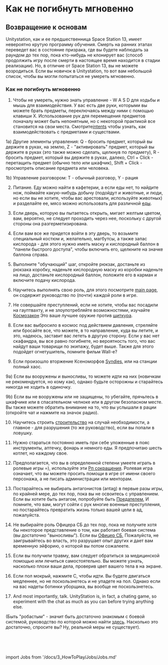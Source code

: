# Как не погибнуть мгновенно

## Возвращение к основам

Unitystation, как и ее предшественница Space Station 13, имеет невероятно крутую программу обучения. Смерть на ранних этапах переведет вас в состояние призрака, где вы будете наблюдать за раундом до тех пор, пока кто-нибудь не клонирует вас (способ продолжить игру после смерти в настоящее время находится в стадии реализации). Но, в отличие от Space Station 13, вы не можете возродиться. Если вы новичок в Unitystation, то вот вам небольшой список, чтобы вы могли попытаться не умереть мгновенно.


### Как не погибнуть мгновенно

1) Чтобы не умереть, нужно знать управление - W A S D для ходьбы и мышь для взаимодействия. У вас есть две руки, которыми вы можете брать предметы, переключаясь между ними с помощью клавиши X. Использование рук для перемещения предметов поначалу может быть непонятным, но с некоторой практикой все становится на свои места. Смотрите[intents](\3_HowToPlay\Guides\General_guides\Intents.md) чтобы узнать, как взаимодействовать с предметами и существами.


1a) Другие элементы управления: Q - бросить предмет, который вы держите в руках, на землю, Z - "активировать" предмет, который вы держите в руках (это также можно сделать, щелкнув по предмету), R - бросить предмет, который вы держите в руках, далеко, Ctrl + Click - перетащить предмет (обычно тело или шкафчик), Shift + Click - просмотреть описание предмета или человека.


1b) Управление разговором: T - обычный разговор, Y - рация


2) Питание. Еду можно найти в кафетерии, а если еды нет, то найдите нож, поймайте какую-нибудь добычу (подойдут и животные, и люди, но если вы не хотите, чтобы вас арестовали, используйте животных) и разделайте ее, мясо можно использовать для различной [еды](Cooking.md).


3) Если дверь, которую вы пытаетесь открыть, мигает желтым цветом, вам, вероятно, не следует проходить через нее, поскольку с другой стороны она разгерметизирована.


4) Если вам все же придется войти в эту дверь, то возьмите специальный костюм и, желательно, магбутсы, а также запас кислорода - для этого нужно иметь маску и кислородный баллон в "панели быстрого доступа", чтобы включить его, щелкните на значке баллона справа.


5) Выполните "обучающий" шаг, откройте рюкзак, достаньте из рюкзака коробку, наденьте кислородную маску из коробки наденьте на лицо, достаньте кислородный баллон, положите его в карман и включите подачу кислорода.


6) Научитесь выполнять свою роль, для этого посмотрите [main page](Main-page.md), он содержит руководство по (почти) каждой роли в игре.


7) Не совершайте преступлений, если не хотите, чтобы вас посадили на гауптвахту, и не злоупотребляйте возможностями, изучайте [Космозакон](\3_HowToPlay\Guides\Security_guides\Space-Law.md) Это ваше лучшее оружие против [щиткура](\3_HowToPlay\Guides\Joke_guides\Shitsec.md).


8) Если вас выбросило в космос под действием давления, стреляйте или бросайте все, что можете, в то направление, куда вы летите, и это, надеюсь, заставит вас лететь в другую сторону. Если у вас нет скафандра, вы все равно погибнете, но вероятность того, что вас найдут ваши товарищи по экипажу, будет выше. Также для этого подойдет огнетушитель, помните фильм Wall-e?


9) Если произошло вторжение Ксеноморфов [Syndies](Nuclear-Emergency.md), или на станции полный хаос.


9a) Если вы вооружены и выносливы, то можете идти на них (новичкам не рекомендуется, но кому как), однако будьте осторожны и старайтесь никогда не ходить в одиночку.


9b) Если вы не вооружены или не защищены, то убегайте, прячьтесь в шкафчике или в спасательном челноке или в другом безопасном месте. Вы также можете обратить внимание на то, что вы услышали в рации (откройте чат и нажмите на значок радио).


10) Научитесь строить [строительство](\3_HowToPlay\Guides\Engineering_guides\Construction.md) на случай необходимости, а главное - для разрушения (то же руководство), если вы попали в ловушку.


11) Нужно стараться постоянно иметь при себе уложенные в пояс инструменты, аптечку, фонарь и немного еды. Я предпочитаю шесть котлет, но каждому свое.


12) Предполагается, что вы в определенной степени умеете играть в ролевые игры =), используйте эти [Рп сокращения](\3_HowToPlay\RP\RP-words-and-abbreviations.md). Ролевая игра означает, что вы можете просить помощи в игре от имени своего персонажа, а не писать администрации или менторам.


13) Постарайтесь не выбирать антагонистов (antag) в первые разы игры, по крайней мере, до тех пор, пока вы не освоитесь с управлением. Если вы хотите быть антагом, попробуйте быть [Предателем](\3_HowToPlay\Jobs\Antagonist_roles\Traitor.md), И помните, что вам, могут сойти с рук многие военные преступления, но постарайтесь превратить жизнь только вашей цели в ад, пожалуйста.


14) Не выбирайте роль Офицера СБ до тех пор, пока не получите хотя бы некоторое представление о том, как работает боевая система (вы достаточно "выносливы"). Если вы [Офицер СБ](\3_HowToPlay\Jobs\Security_roles\Security-Officer.md), Пожалуйста, не заигрывайтесь во власть, это разрушает опыт других и дает вам временную эйфорию, о которой вы потом сожалеете.


15) Если вы получили травму, вам следует обратиться за медицинской помощью или лечиться самостоятельно. Вы можете узнать, насколько плохи ваши дела, проверив цвет вашего тела в на экране.


16) Если пол мокрый, нажмите C, чтобы идти. Вы будете двигаться медленнее, но не поскользнетесь и не упадете на пол. Однако если на вас надеты ботинки уборщика, вы вообще не поскользнетесь.


17) And most importantly, talk. UnityStation is, in fact, a chating game, so experiment with the chat as much as you can before trying anything else.


(Быть "робастым" - значит быть достаточно знакомым с боевой системой, руководство по которой можно найти [здесь](\3_HowToPlay\Guides\General_guides\Combat_Guide.md). Насколько это достаточно, спросите вы? Ну, реальной меры не существует).

  <br/>
<br/>
<br/>

import Jobs from '/docs/3_HowToPlay/Jobs/Jobs.md'

<Jobs />

